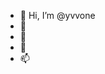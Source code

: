 - 👋 Hi, I’m @yvvone
- 👀 
- 🌱 
- 💞️ 
- 📫 

<!---
yvvone/yvvone is a ✨ special ✨ repository because its `README.md` (this file) appears on your GitHub profile.
You can click the Preview link to take a look at your changes.
--->
